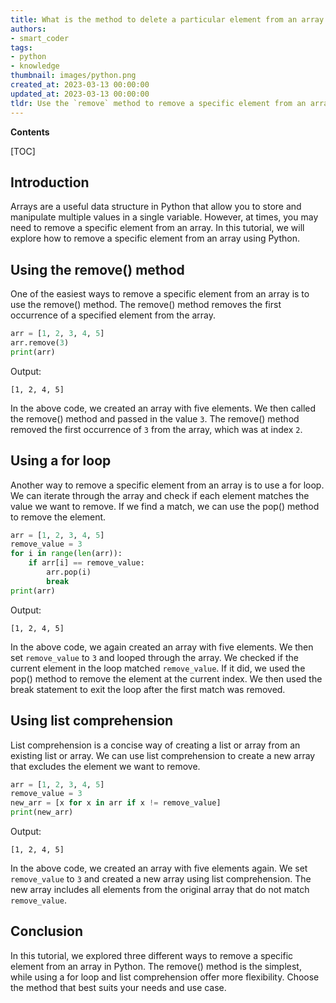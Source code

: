 ```yaml
---
title: What is the method to delete a particular element from an array with the help of python?
authors:
- smart_coder
tags:
- python
- knowledge
thumbnail: images/python.png
created_at: 2023-03-13 00:00:00
updated_at: 2023-03-13 00:00:00
tldr: Use the `remove` method to remove a specific element from an array in Python.
---
```


**Contents**

[TOC]

## Introduction
Arrays are a useful data structure in Python that allow you to store and manipulate multiple values in a single variable. However, at times, you may need to remove a specific element from an array. In this tutorial, we will explore how to remove a specific element from an array using Python.

## Using the remove() method
One of the easiest ways to remove a specific element from an array is to use the remove() method. The remove() method removes the first occurrence of a specified element from the array.

```python
arr = [1, 2, 3, 4, 5]
arr.remove(3)
print(arr)
```

Output:
```
[1, 2, 4, 5]
```

In the above code, we created an array with five elements. We then called the remove() method and passed in the value `3`. The remove() method removed the first occurrence of `3` from the array, which was at index `2`.

## Using a for loop
Another way to remove a specific element from an array is to use a for loop. We can iterate through the array and check if each element matches the value we want to remove. If we find a match, we can use the pop() method to remove the element.

```python
arr = [1, 2, 3, 4, 5]
remove_value = 3
for i in range(len(arr)):
    if arr[i] == remove_value:
        arr.pop(i)
        break
print(arr)
```

Output:
```
[1, 2, 4, 5]
```

In the above code, we again created an array with five elements. We then set `remove_value` to `3` and looped through the array. We checked if the current element in the loop matched `remove_value`. If it did, we used the pop() method to remove the element at the current index. We then used the break statement to exit the loop after the first match was removed.

## Using list comprehension
List comprehension is a concise way of creating a list or array from an existing list or array. We can use list comprehension to create a new array that excludes the element we want to remove.

```python
arr = [1, 2, 3, 4, 5]
remove_value = 3
new_arr = [x for x in arr if x != remove_value]
print(new_arr)
```

Output:
```
[1, 2, 4, 5]
```

In the above code, we created an array with five elements again. We set `remove_value` to `3` and created a new array using list comprehension. The new array includes all elements from the original array that do not match `remove_value`.

## Conclusion
In this tutorial, we explored three different ways to remove a specific element from an array in Python. The remove() method is the simplest, while using a for loop and list comprehension offer more flexibility. Choose the method that best suits your needs and use case.

